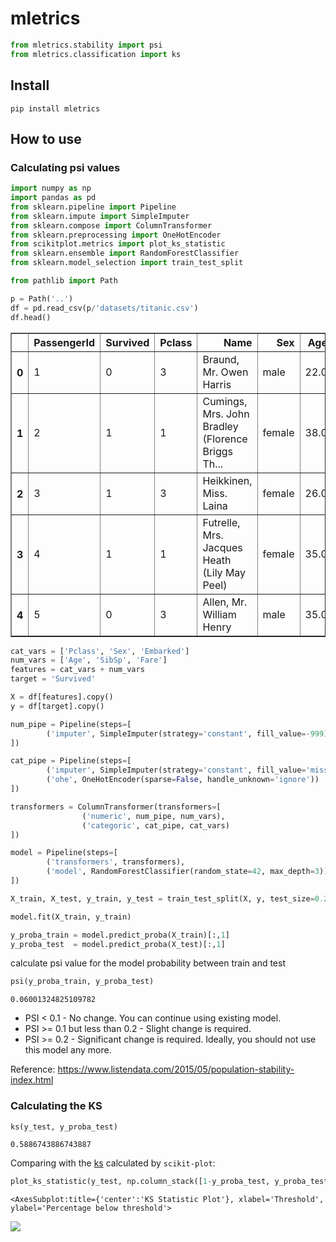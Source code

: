 mletrics
================

<!-- WARNING: THIS FILE WAS AUTOGENERATED! DO NOT EDIT! -->

``` python
from mletrics.stability import psi
from mletrics.classification import ks
```

## Install

`pip install mletrics`

## How to use

### Calculating psi values

``` python
import numpy as np
import pandas as pd
from sklearn.pipeline import Pipeline
from sklearn.impute import SimpleImputer
from sklearn.compose import ColumnTransformer
from sklearn.preprocessing import OneHotEncoder
from scikitplot.metrics import plot_ks_statistic
from sklearn.ensemble import RandomForestClassifier
from sklearn.model_selection import train_test_split
```

``` python
from pathlib import Path

p = Path('..')
df = pd.read_csv(p/'datasets/titanic.csv')
df.head()
```

<div>
<style scoped>
    .dataframe tbody tr th:only-of-type {
        vertical-align: middle;
    }

    .dataframe tbody tr th {
        vertical-align: top;
    }

    .dataframe thead th {
        text-align: right;
    }
</style>
<table border="1" class="dataframe">
  <thead>
    <tr style="text-align: right;">
      <th></th>
      <th>PassengerId</th>
      <th>Survived</th>
      <th>Pclass</th>
      <th>Name</th>
      <th>Sex</th>
      <th>Age</th>
      <th>SibSp</th>
      <th>Parch</th>
      <th>Ticket</th>
      <th>Fare</th>
      <th>Cabin</th>
      <th>Embarked</th>
    </tr>
  </thead>
  <tbody>
    <tr>
      <th>0</th>
      <td>1</td>
      <td>0</td>
      <td>3</td>
      <td>Braund, Mr. Owen Harris</td>
      <td>male</td>
      <td>22.0</td>
      <td>1</td>
      <td>0</td>
      <td>A/5 21171</td>
      <td>7.2500</td>
      <td>NaN</td>
      <td>S</td>
    </tr>
    <tr>
      <th>1</th>
      <td>2</td>
      <td>1</td>
      <td>1</td>
      <td>Cumings, Mrs. John Bradley (Florence Briggs Th...</td>
      <td>female</td>
      <td>38.0</td>
      <td>1</td>
      <td>0</td>
      <td>PC 17599</td>
      <td>71.2833</td>
      <td>C85</td>
      <td>C</td>
    </tr>
    <tr>
      <th>2</th>
      <td>3</td>
      <td>1</td>
      <td>3</td>
      <td>Heikkinen, Miss. Laina</td>
      <td>female</td>
      <td>26.0</td>
      <td>0</td>
      <td>0</td>
      <td>STON/O2. 3101282</td>
      <td>7.9250</td>
      <td>NaN</td>
      <td>S</td>
    </tr>
    <tr>
      <th>3</th>
      <td>4</td>
      <td>1</td>
      <td>1</td>
      <td>Futrelle, Mrs. Jacques Heath (Lily May Peel)</td>
      <td>female</td>
      <td>35.0</td>
      <td>1</td>
      <td>0</td>
      <td>113803</td>
      <td>53.1000</td>
      <td>C123</td>
      <td>S</td>
    </tr>
    <tr>
      <th>4</th>
      <td>5</td>
      <td>0</td>
      <td>3</td>
      <td>Allen, Mr. William Henry</td>
      <td>male</td>
      <td>35.0</td>
      <td>0</td>
      <td>0</td>
      <td>373450</td>
      <td>8.0500</td>
      <td>NaN</td>
      <td>S</td>
    </tr>
  </tbody>
</table>
</div>

``` python
cat_vars = ['Pclass', 'Sex', 'Embarked']
num_vars = ['Age', 'SibSp', 'Fare']
features = cat_vars + num_vars
target = 'Survived'

X = df[features].copy()
y = df[target].copy()
```

``` python
num_pipe = Pipeline(steps=[
        ('imputer', SimpleImputer(strategy='constant', fill_value=-999))
])

cat_pipe = Pipeline(steps=[
        ('imputer', SimpleImputer(strategy='constant', fill_value='missing')),
        ('ohe', OneHotEncoder(sparse=False, handle_unknown='ignore'))
]) 

transformers = ColumnTransformer(transformers=[
                ('numeric', num_pipe, num_vars),
                ('categoric', cat_pipe, cat_vars)
])

model = Pipeline(steps=[
        ('transformers', transformers),
        ('model', RandomForestClassifier(random_state=42, max_depth=3))
])
```

``` python
X_train, X_test, y_train, y_test = train_test_split(X, y, test_size=0.2, random_state=42)
```

``` python
model.fit(X_train, y_train)

y_proba_train = model.predict_proba(X_train)[:,1]
y_proba_test  = model.predict_proba(X_test)[:,1]
```

calculate psi value for the model probability between train and test

``` python
psi(y_proba_train, y_proba_test)
```

    0.06001324825109782

-   PSI \< 0.1 - No change. You can continue using existing model.
-   PSI \>= 0.1 but less than 0.2 - Slight change is required.
-   PSI \>= 0.2 - Significant change is required. Ideally, you should
    not use this model any more.

Reference:
https://www.listendata.com/2015/05/population-stability-index.html

### Calculating the KS

``` python
ks(y_test, y_proba_test)
```

    0.5886743886743887

Comparing with the
[ks](https://joaopcnogueira.github.io/mletrics/classification.html#ks)
calculated by `scikit-plot`:

``` python
plot_ks_statistic(y_test, np.column_stack([1-y_proba_test, y_proba_test]))
```

    <AxesSubplot:title={'center':'KS Statistic Plot'}, xlabel='Threshold', ylabel='Percentage below threshold'>

![](index_files/figure-gfm/cell-11-output-2.png)
